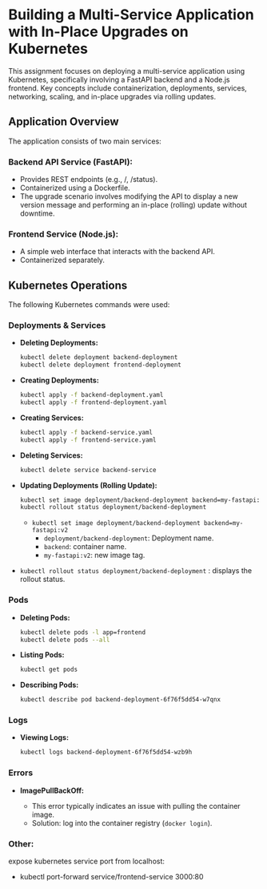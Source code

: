 # Building a Multi-Service Application with In-Place Upgrades on Kubernetes

This assignment focuses on deploying a multi-service application using Kubernetes, specifically involving a FastAPI backend and a Node.js frontend. Key concepts include containerization, deployments, services, networking, scaling, and in-place upgrades via rolling updates.

## Application Overview

The application consists of two main services:

### Backend API Service (FastAPI):

* Provides REST endpoints (e.g., /, /status).
* Containerized using a Dockerfile.
* The upgrade scenario involves modifying the API to display a new version message and performing an in-place (rolling) update without downtime.

### Frontend Service (Node.js):

* A simple web interface that interacts with the backend API.
* Containerized separately.


## Kubernetes Operations

The following Kubernetes commands were used:

### Deployments & Services

* **Deleting Deployments:**

    ```bash
    kubectl delete deployment backend-deployment
    kubectl delete deployment frontend-deployment
    ```

* **Creating Deployments:**

    ```bash
    kubectl apply -f backend-deployment.yaml
    kubectl apply -f frontend-deployment.yaml
    ```

* **Creating Services:**

    ```bash
    kubectl apply -f backend-service.yaml
    kubectl apply -f frontend-service.yaml
    ```

* **Deleting Services:**

    ```bash
    kubectl delete service backend-service
    ```

* **Updating Deployments (Rolling Update):**

    ```bash
    kubectl set image deployment/backend-deployment backend=my-fastapi:v2
    kubectl rollout status deployment/backend-deployment
    ```

    * `kubectl set image deployment/backend-deployment backend=my-fastapi:v2`
        * `deployment/backend-deployment`: Deployment name.
        * `backend`: container name.
        * `my-fastapi:v2`: new image tag.

* `kubectl rollout status deployment/backend-deployment` : displays the rollout status.

### Pods

* **Deleting Pods:**

    ```bash
    kubectl delete pods -l app=frontend
    kubectl delete pods --all
    ```

* **Listing Pods:**

    ```bash
    kubectl get pods
    ```

* **Describing Pods:**

    ```bash
    kubectl describe pod backend-deployment-6f76f5dd54-w7qnx
    ```

### Logs

* **Viewing Logs:**

    ```bash
    kubectl logs backend-deployment-6f76f5dd54-wzb9h
    ```

### Errors

* **ImagePullBackOff:**

    * This error typically indicates an issue with pulling the container image.
    * Solution: log into the container registry (`docker login`).

### Other:
expose kubernetes service port from localhost:
*  kubectl port-forward service/frontend-service 3000:80
